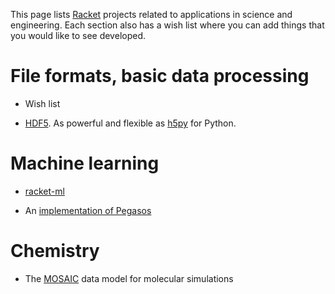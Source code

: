 This page lists [Racket](http://www.racket-lang.org) projects related to applications in science and engineering. Each section also has a wish list where you can add things that you would like to see developed.

# File formats, basic data processing

* Wish list

 - [HDF5](http://www.hdfgroup.org/HDF5/). As powerful and flexible as [h5py](http://www.h5py.org/) for Python.
 
# Machine learning

 - [racket-ml](https://github.com/danking/racket-ml)

 - An [implementation of Pegasos](https://gist.github.com/jkominek/1275886)

# Chemistry

  - The [MOSAIC](https://github.com/mosaic-data-model/mosaic-racket) data model for molecular simulations